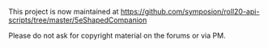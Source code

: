 This project is now maintained at https://github.com/symposion/roll20-api-scripts/tree/master/5eShapedCompanion

Please do not ask for copyright material on the forums or via PM.